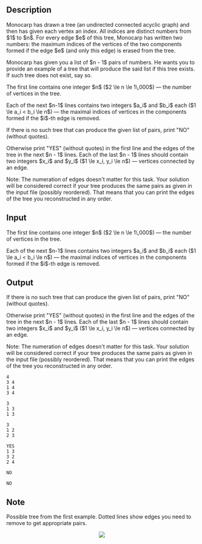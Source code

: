 ## Description

<div><p>Monocarp has drawn a tree (an undirected connected acyclic graph) and then has given each vertex an index. All indices are distinct numbers from $1$ to $n$. For every edge $e$ of this tree, Monocarp has written two numbers: the maximum indices of the vertices of the two components formed if the edge $e$ (and only this edge) is erased from the tree.</p><p>Monocarp has given you a list of $n - 1$ pairs of numbers. He wants you to provide an example of a tree that will produce the said list if this tree exists. If such tree does not exist, say so.</p></div><div class="input-specification"><p>The first line contains one integer $n$ ($2 \le n \le 1\,000$)&nbsp;— the number of vertices in the tree.</p><p>Each of the next $n-1$ lines contains two integers $a_i$ and $b_i$ each ($1 \le a_i &lt; b_i \le n$)&nbsp;— the maximal indices of vertices in the components formed if the $i$-th edge is removed.</p></div><div class="output-specification"><p>If there is no such tree that can produce the given list of pairs, print "<span class="tex-font-style-tt">NO</span>" (without quotes).</p><p>Otherwise print "<span class="tex-font-style-tt">YES</span>" (without quotes) in the first line and the edges of the tree in the next $n - 1$ lines. Each of the last $n - 1$ lines should contain two integers $x_i$ and $y_i$ ($1 \le x_i, y_i \le n$)&nbsp;— vertices connected by an edge.</p><p><span class="tex-font-style-bf">Note: The numeration of edges doesn't matter for this task. Your solution will be considered correct if your tree produces the same pairs as given in the input file (possibly reordered). That means that you can print the edges of the tree you reconstructed in any order.</span></p></div>

## Input

<p>The first line contains one integer $n$ ($2 \le n \le 1\,000$)&nbsp;— the number of vertices in the tree.</p><p>Each of the next $n-1$ lines contains two integers $a_i$ and $b_i$ each ($1 \le a_i &lt; b_i \le n$)&nbsp;— the maximal indices of vertices in the components formed if the $i$-th edge is removed.</p>

## Output

<p>If there is no such tree that can produce the given list of pairs, print "<span class="tex-font-style-tt">NO</span>" (without quotes).</p><p>Otherwise print "<span class="tex-font-style-tt">YES</span>" (without quotes) in the first line and the edges of the tree in the next $n - 1$ lines. Each of the last $n - 1$ lines should contain two integers $x_i$ and $y_i$ ($1 \le x_i, y_i \le n$)&nbsp;— vertices connected by an edge.</p><p><span class="tex-font-style-bf">Note: The numeration of edges doesn't matter for this task. Your solution will be considered correct if your tree produces the same pairs as given in the input file (possibly reordered). That means that you can print the edges of the tree you reconstructed in any order.</span></p>





```input1
4
3 4
1 4
3 4

```




```input2
3
1 3
1 3

```




```input3
3
1 2
2 3

```




```output1
YES
1 3
3 2
2 4

```




```output2
NO

```




```output3
NO

```



## Note

<p>Possible tree from the first example. Dotted lines show edges you need to remove to get appropriate pairs. </p><center> <img class="tex-graphics" src="file://mBwJS2zf.png" style="max-width: 100.0%;max-height: 100.0%;"> </center>
